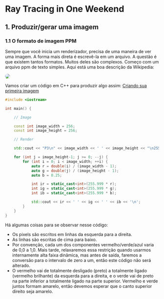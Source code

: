 # Ray Tracing in One Weekend

## 1. Produzir/gerar uma imagem

### 1.1 O formato de imagem PPM

Sempre que você inicia um renderizador, precisa de uma maneira de ver uma imagem. A forma mais direta é escrevê-la em um arquivo. A questão é que existem tantos formatos. Muitos deles são complexos. Começo com um arquivo ppm de texto simples. Aqui está uma boa descrição da Wikipedia:

<img style="border-radius:50px;" src="https://raytracing.github.io/images/fig-1.01-ppm.jpg">

Vamos criar um código em C++ para produzir algo assim:
 [Criando sua primeira imagem](https://github.com/jonhpaul5/Ray_Tracing_in_One_Weekend/blob/master/Output%20an%20Image/ppmExemple.cpp)
```cpp
#include <iostream>

int main() {

    // Image

    const int image_width = 256;
    const int image_height = 256;

    // Render

    std::cout << "P3\n" << image_width << ' ' << image_height << "\n255\n";

    for (int j = image_height-1; j >= 0; --j) {
        for (int i = 0; i < image_width; ++i) {
            auto r = double(i) / (image_width - 1);
            auto g = double(j) / (image_height - 1);
            auto b = 0.25;

            int ir = static_cast<int>(255.999 * r);
            int ig = static_cast<int>(255.999 * g);
            int ib = static_cast<int>(255.999 * b);

            std::cout << ir << ' ' << ig << ' ' << ib << '\n';
        }
    }
}
```
Há algumas coisas para se observar nesse código:

- Os pixels são escritos em linhas da esquerda para a direita.
- As linhas são escritas de cima para baixo.
- Por convenção, cada um dos componentes vermelho/verde/azul varia de 0,0 a 1,0. Mais tarde, relaxaremos essa restrição quando usarmos internamente alta faixa dinâmica, mas antes de saída, faremos a conversão para o intervalo de zero a um, então este código não será alterado.
- O vermelho vai de totalmente desligado (preto) a totalmente ligado (vermelho brilhante) da esquerda para a direita, e o verde vai de preto na parte inferior a totalmente ligado na parte superior. Vermelho e verde juntos formam amarelo, então devemos esperar que o canto superior direito seja amarelo.
